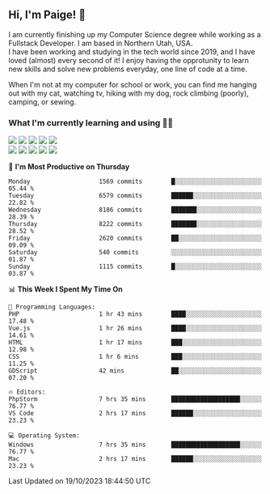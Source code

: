 ## Hi, I'm Paige! :vulcan_salute:

I am currently finishing up my Computer Science degree while working as a Fullstack Developer. I am based in Northern Utah, USA. \
I have been working and studying in the tech world since 2019, and I have loved (almost) every second of it! I enjoy having the opprotunity to learn new skills and solve new problems everyday, one line of code at a time.  

When I'm not at my computer for school or work, you can find me hanging out with my cat, watching tv, hiking with my dog, rock climbing (poorly), camping, or sewing.  

### What I'm currently learning and using :woman_technologist:
![](https://img.shields.io/badge/Laravel-FF2D20?style=for-the-badge&logo=laravel&logoColor=white) 
![](https://img.shields.io/badge/PHP-777BB4?style=for-the-badge&logo=php&logoColor=white)
![](https://img.shields.io/badge/Vue.js-35495E?style=for-the-badge&logo=vuedotjs&logoColor=4FC08D) 
![](https://img.shields.io/badge/MySQL-005C84?style=for-the-badge&logo=mysql&logoColor=white) 
![](https://img.shields.io/badge/Tailwind_CSS-38B2AC?style=for-the-badge&logo=tailwind-css&logoColor=white) \
![](https://img.shields.io/badge/Python-FFD43B?style=for-the-badge&logo=python&logoColor=blue)
![](https://img.shields.io/badge/Django-092E20?style=for-the-badge&logo=django&logoColor=green)
![](https://img.shields.io/badge/Kotlin-0095D5?&style=for-the-badge&logo=kotlin&logoColor=white)
![](https://img.shields.io/badge/Java-ED8B00?style=for-the-badge&logo=java&logoColor=white)
![](https://img.shields.io/badge/Haskell-5D4F85?style=for-the-badge&logo=haskell&logoColor=white) 

<!--START_SECTION:waka-->
📅 **I'm Most Productive on Thursday** 

```text
Monday                   1569 commits        █░░░░░░░░░░░░░░░░░░░░░░░░   05.44 % 
Tuesday                  6579 commits        ██████░░░░░░░░░░░░░░░░░░░   22.82 % 
Wednesday                8186 commits        ███████░░░░░░░░░░░░░░░░░░   28.39 % 
Thursday                 8222 commits        ███████░░░░░░░░░░░░░░░░░░   28.52 % 
Friday                   2620 commits        ██░░░░░░░░░░░░░░░░░░░░░░░   09.09 % 
Saturday                 540 commits         ░░░░░░░░░░░░░░░░░░░░░░░░░   01.87 % 
Sunday                   1115 commits        █░░░░░░░░░░░░░░░░░░░░░░░░   03.87 % 
```


📊 **This Week I Spent My Time On** 

```text
💬 Programming Languages: 
PHP                      1 hr 43 mins        ████░░░░░░░░░░░░░░░░░░░░░   17.48 % 
Vue.js                   1 hr 26 mins        ████░░░░░░░░░░░░░░░░░░░░░   14.61 % 
HTML                     1 hr 17 mins        ███░░░░░░░░░░░░░░░░░░░░░░   12.98 % 
CSS                      1 hr 6 mins         ███░░░░░░░░░░░░░░░░░░░░░░   11.25 % 
GDScript                 42 mins             ██░░░░░░░░░░░░░░░░░░░░░░░   07.20 % 

🔥 Editors: 
PhpStorm                 7 hrs 35 mins       ███████████████████░░░░░░   76.77 % 
VS Code                  2 hrs 17 mins       ██████░░░░░░░░░░░░░░░░░░░   23.23 % 

💻 Operating System: 
Windows                  7 hrs 35 mins       ███████████████████░░░░░░   76.77 % 
Mac                      2 hrs 17 mins       ██████░░░░░░░░░░░░░░░░░░░   23.23 % 
```


 Last Updated on 19/10/2023 18:44:50 UTC
<!--END_SECTION:waka-->
